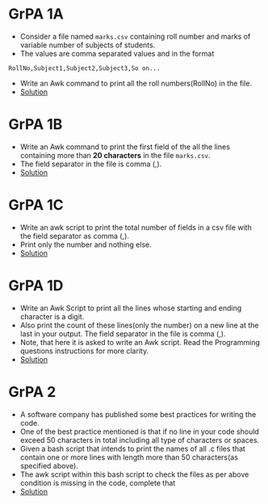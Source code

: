 # GrPA 1A
- Consider a file named `marks.csv` containing roll number and marks of variable number of subjects of students.
- The values are comma separated values and in the format
```
RollNo,Subject1,Subject2,Subject3,So on...
```
- Write an Awk command to print all the roll numbers(RollNo) in the file.
- [Solution](https://github.com/alokg-812/IIT-Madras/blob/main/SystemCommands/Week9/GrPA/GrPA1A.bash)


# GrPA 1B
- Write an Awk command to print the first field of the all the lines containing more than **20 characters** in the file `marks.csv`.
- The field separator in the file is comma (,).
- [Solution](https://github.com/alokg-812/IIT-Madras/blob/main/SystemCommands/Week9/GrPA/GrPA1B.bash)


# GrPA 1C
- Write an awk script to print the total number of fields in a csv file with the field separator as comma (,). 
- Print only the number and nothing else.
- [Solution](https://github.com/alokg-812/IIT-Madras/blob/main/SystemCommands/Week9/GrPA/GrPA1C.bash)


# GrPA 1D
- Write an Awk Script to print all the lines whose starting and ending character is a digit.
- Also print the count of these lines(only the number) on a new line at the last in your output. The field separator in the file is comma (,).
- Note, that here it is asked to write an Awk script. Read the Programming questions instructions for more clarity.
- [Solution](https://github.com/alokg-812/IIT-Madras/blob/main/SystemCommands/Week9/GrPA/GrPA1D.bash)

# GrPA 2
- A software company has published some best practices for writing the code. 
- One of the best practice mentioned is that if no line in your code should exceed 50 characters in total including all type of characters or spaces.
- Given a bash script that intends to print the names of all .c files that contain one or more lines with length more than 50 characters(as specified above).
- The awk script within this bash script to check the files as per above condition is missing in the code, complete that
- [Solution](https://github.com/alokg-812/IIT-Madras/blob/main/SystemCommands/Week9/GrPA/GrPA2.bash)








